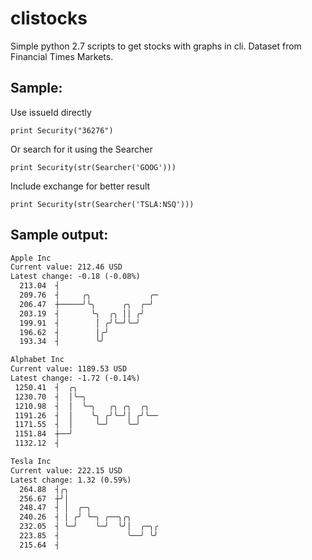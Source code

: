 # clistocks
Simple python 2.7 scripts to get stocks with graphs in cli. Dataset from Financial Times Markets.

## Sample:

Use issueId directly

    print Security("36276")

Or search for it using the Searcher

    print Security(str(Searcher('GOOG')))

Include exchange for better result

    print Security(str(Searcher('TSLA:NSQ')))


## Sample output:
```/usr/bin/python2.7 /Users/christue/Documents/prog/clistocks/main.py
Apple Inc
Current value: 212.46 USD
Latest change: -0.18 (-0.08%)
  213.04  ┤                       
  209.76  ┤     ╭╮             ╭─ 
  206.47  ┼─────╯╰╮      ╭╮  ╭─╯  
  203.19  ┤       ╰╮  ╭╮ ││ ╭╯    
  199.91  ┤        │ ╭╯╰─╯╰─╯     
  196.62  ┤        │╭╯            
  193.34  ┤        ╰╯             

Alphabet Inc
Current value: 1189.53 USD
Latest change: -1.72 (-0.14%)
 1250.41  ┤  ╭╮                   
 1230.70  ┤  │╰─╮                 
 1210.98  ┤  │  ╰─╮   ╭╮ ╭╮  ╭╮   
 1191.26  ┤  │    ╰╮ ╭╯╰─╯│ ╭╯╰── 
 1171.55  ┤  │     ╰─╯    ╰─╯     
 1151.84  ┼──╯                    
 1132.12  ┤                       

Tesla Inc
Current value: 222.15 USD
Latest change: 1.32 (0.59%)
  264.88  ┤╭╮                     
  256.67  ┼╯│                     
  248.47  ┤ │  ╭─╮                
  240.26  ┤ │ ╭╯ ╰─╮ ╭──╮╭╮       
  232.05  ┤ ╰─╯    ╰─╯  ╰╯│  ╭─╮╭ 
  223.85  ┤               ╰──╯ ╰╯ 
  215.64  ┤                       

```